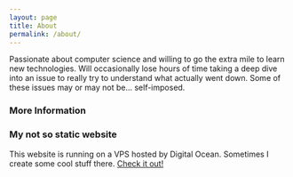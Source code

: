 ```yaml
---
layout: page
title: About
permalink: /about/
---
```


Passionate about computer science and willing to go the extra mile to learn new technologies. Will occasionally lose hours of time taking a deep dive into an issue to really try to understand what actually went down. Some of these issues may or may not be... self-imposed. 

### More Information

### My not so static website

This website is running on a VPS hosted by Digital Ocean. Sometimes I create some cool stuff there. [Check it out!](lcmsmith.com/)
